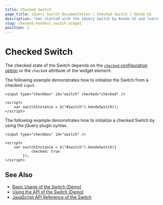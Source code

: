 ```yaml
---
title: Checked Switch
page_title: jQuery Switch Documentation | Checked Switch | Kendo UI
description: "Get started with the jQuery Switch by Kendo UI and learn how to apply its checked and unchecked state."
slug: checked_kendoui_switch_widget
position: 2
---
```


# Checked Switch

The checked state of the Switch depends on the [`checked` configuration option](/api/javascript/ui/switch#checked) or the `checked` attribute of the widget element.

The following example demonstrates how to initialize the Switch from a checked `input`.

    <input type="checkbox" id="switch" checked="checked" />

    <script>
        var switchInstance = $("#switch").kendoSwitch();
    </script>

The following example demonstrates how to initialize a checked Switch by using the jQuery plugin syntax.

    <input type="checkbox" id="switch" />

    <script>
        var switchInstance = $("#switch").kendoSwitch({
                checked: true
            });
    </script>

## See Also

* [Basic Usage of the Switch (Demo)](https://demos.telerik.com/kendo-ui/switch/index)
* [Using the API of the Switch (Demo)](https://demos.telerik.com/kendo-ui/switch/api)
* [JavaScript API Reference of the Switch](/api/javascript/ui/switch)
